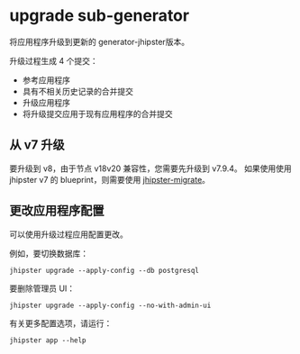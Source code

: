 # upgrade sub-generator


将应用程序升级到更新的 generator-jhipster版本。


升级过程生成 4 个提交：

- 参考应用程序
- 具有不相关历史记录的合并提交
- 升级应用程序
- 将升级提交应用于现有应用程序的合并提交

## 从 v7 升级

要升级到 v8，由于节点 v18v20 兼容性，您需要先升级到 v7.9.4。
如果使用使用 jhipster v7 的 blueprint，则需要使用 [jhipster-migrate](https://github.com/jhipster/generator-jhipster-migrate/)。


## 更改应用程序配置

可以使用升级过程应用配置更改。

例如，要切换数据库：

```
jhipster upgrade --apply-config --db postgresql
```

要删除管理员 UI：

```
jhipster upgrade --apply-config --no-with-admin-ui
```

有关更多配置选项，请运行：

```
jhipster app --help
```
